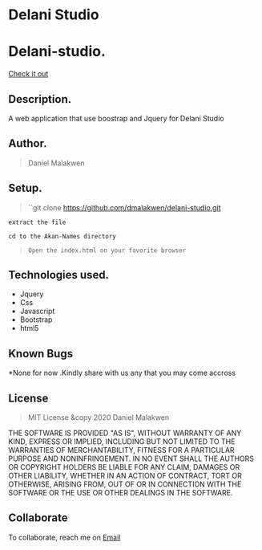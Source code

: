 # Delani Studio

# Delani-studio.
[Check it out](https://dmalakwen.github.io/delani-studio/)

## Description.
A web application that use boostrap and Jquery for Delani Studio

 ## Author.
 > Daniel Malakwen


 ## Setup.
 > ``git clone https://github.com/dmalakwen/delani-studio.git
 
 ``extract the file``
 
 ``cd to the Akan-Names directory``
 
 > ``Open the index.html on your favorite browser``

## Technologies used.
  * Jquery
  * Css
  * Javascript
  * Bootstrap
  * html5
  


## Known Bugs
*None for  now .Kindly share with us any that you may come accross


## License
> MIT License &copy 2020 Daniel Malakwen

THE SOFTWARE IS PROVIDED "AS IS", WITHOUT WARRANTY OF ANY KIND, EXPRESS OR IMPLIED, INCLUDING BUT NOT LIMITED TO THE WARRANTIES OF MERCHANTABILITY, FITNESS FOR A PARTICULAR PURPOSE AND NONINFRINGEMENT. IN NO EVENT SHALL THE AUTHORS OR COPYRIGHT HOLDERS BE LIABLE FOR ANY CLAIM, DAMAGES OR OTHER LIABILITY, WHETHER IN AN ACTION OF CONTRACT, TORT OR OTHERWISE, ARISING FROM, OUT OF OR IN CONNECTION WITH THE SOFTWARE OR THE USE OR OTHER DEALINGS IN THE SOFTWARE.

## Collaborate
To collaborate, reach me on [Email](mdan006@gmail.com)
